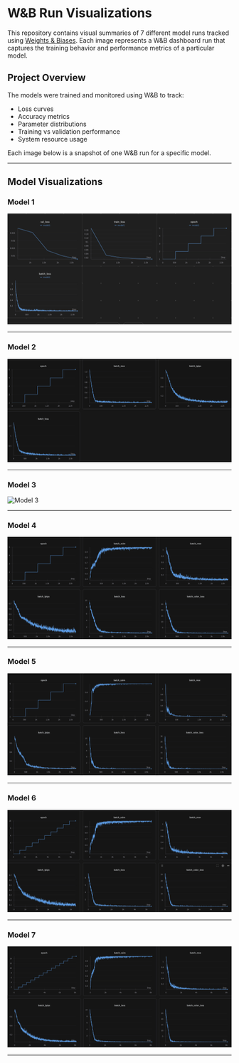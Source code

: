 # W&B Run Visualizations

This repository contains visual summaries of 7 different model runs tracked using [Weights & Biases](https://wandb.ai/). Each image represents a W&B dashboard run that captures the training behavior and performance metrics of a particular model.

## Project Overview

The models were trained and monitored using W&B to track:

- Loss curves  
- Accuracy metrics  
- Parameter distributions  
- Training vs validation performance  
- System resource usage  

Each image below is a snapshot of one W&B run for a specific model.

---

## Model Visualizations

### Model 1
![Model 1](model1.png)

---

### Model 2
![Model 2](model2.png)

---

### Model 3
![Model 3](model3.png)

---

### Model 4
![Model 4](model4.png)

---

### Model 5
![Model 5](model5.png)

---

### Model 6
![Model 6](model6.png)

---

### Model 7
![Model 7](model7.png)

---